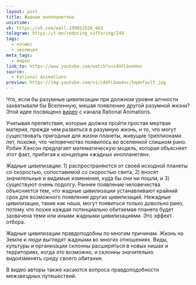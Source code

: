 ```yaml
---
layout: post
title: Жадные инопланетяне
unixtime: 
vk: https://vk.com/wall-199052526_483
telegram: https://t.me/reducing_suffering/249
tags:
  - космос
  - эволюция
meta_tags:
  - видео
link_to: https://www.youtube.com/watch?v=cAXFLbom4oc
source:
  - Rational Animations
preview: https://img.youtube.com/vi/cAXFLbom4oc/hqdefault.jpg
---
```

Что, если бы разумные цивилизации при должном уровне алчности захватывали бы Вселенную, мешая появлению другой разумной жизни? Этой идее посвящено [видео](https://www.youtube.com/watch?v=cAXFLbom4oc) с канала Rational Animations.  

Учитывая препятствия, которые должна пройти простая мертвая материя, прежде чем развиться в разумную жизнь, и то, что могут существовать пригодные для жизни планеты, живущие триллионами лет, похоже, что человечество появилось во вселенной слишком рано. Робин Хэнсон предлагает математическую модель, которая объясняет этот факт, прибегая к концепции «жадных инопланетян».

Жадные цивилизации: 1) распространяются от своей исходной планеты со скоростью, сопоставимой со скоростью света, 2) вносят значительные и видимые изменения, куда бы они ни пошли, и 3) существуют очень подолгу. Раннее появление человечества объясняется тем, что жадные цивилизации устанавливают крайний срок для возможного появления других цивилизаций. Нежадные цивилизации, такие как наша, могут появиться только довольно рано, потому что позже каждая потенциально обитаемая планета будет захвачена теми или иными жадными цивилизациями. Это эффект отбора.

Жадные цивилизации правдоподобны по многим причинам. Жизнь на Земле и люди выглядят жадными во многих отношениях. Виды, культуры и организации склонны расширяться в новых нишах и территориях, когда это возможно, и склонны значительно видоизменять среду своего обитания.

В видео авторы также касаются вопроса правдоподобности межзвездных путешествий.